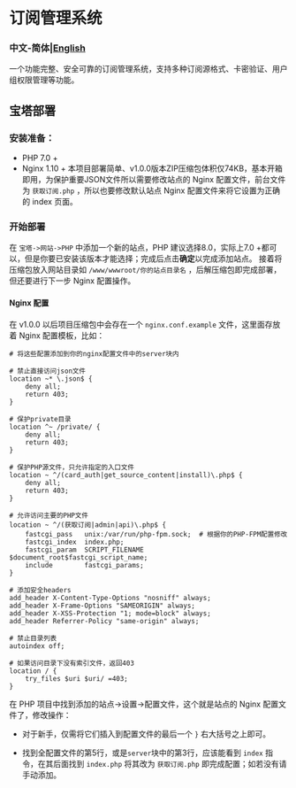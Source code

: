 # 订阅管理系统
### 中文-简体|[English](https://github.com/yzh118/dingyueguanli/blob/main/README_EN.md)
一个功能完整、安全可靠的订阅管理系统，支持多种订阅源格式、卡密验证、用户组权限管理等功能。

## 宝塔部署
### 安装准备：
- PHP 7.0 +
- Nginx 1.10 +
本项目部署简单、v1.0.0版本ZIP压缩包体积仅74KB，基本开箱即用，为保护重要JSON文件所以需要修改站点的 Nginx 配置文件，前台文件为 `获取订阅.php` ，所以也要修改默认站点 Nginx 配置文件来将它设置为正确的 index 页面。
### 开始部署
在 `宝塔->网站->PHP` 中添加一个新的站点，PHP 建议选择8.0，实际上7.0 +都可以，但是你要已安装该版本才能选择；完成后点击**确定**以完成添加站点。
接着将压缩包放入网站目录如 `/www/wwwroot/你的站点目录名` ，后解压缩包即完成部署，但还要进行下一步 Nginx 配置操作。
#### Nginx 配置
在 v1.0.0 以后项目压缩包中会存在一个 `nginx.conf.example` 文件，这里面存放着 Nginx 配置模板，比如：
```Nginx
# 将这些配置添加到你的nginx配置文件中的server块内

# 禁止直接访问json文件
location ~* \.json$ {
    deny all;
    return 403;
}

# 保护private目录
location ^~ /private/ {
    deny all;
    return 403;
}

# 保护PHP源文件，只允许指定的入口文件
location ~ ^/(card_auth|get_source_content|install)\.php$ {
    deny all;
    return 403;
}

# 允许访问主要的PHP文件
location ~ ^/(获取订阅|admin|api)\.php$ {
    fastcgi_pass   unix:/var/run/php-fpm.sock;  # 根据你的PHP-FPM配置修改
    fastcgi_index  index.php;
    fastcgi_param  SCRIPT_FILENAME  $document_root$fastcgi_script_name;
    include        fastcgi_params;
}

# 添加安全headers
add_header X-Content-Type-Options "nosniff" always;
add_header X-Frame-Options "SAMEORIGIN" always;
add_header X-XSS-Protection "1; mode=block" always;
add_header Referrer-Policy "same-origin" always;

# 禁止目录列表
autoindex off;

# 如果访问目录下没有索引文件，返回403
location / {
    try_files $uri $uri/ =403;
} 
```
在 PHP 项目中找到添加的站点->设置->配置文件，这个就是站点的 Nginx 配置文件了，修改操作：
- 对于新手，仅需将它们插入到配置文件的最后一个 `}` 右大括号之上即可。

- 找到全配置文件的第5行，或是`server`块中的第3行，应该能看到 `index` 指令，在其后面找到 `index.php` 将其改为 `获取订阅.php` 即完成配置；如若没有请手动添加。
